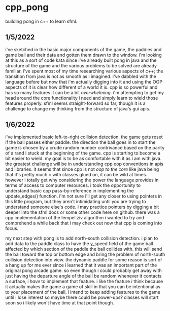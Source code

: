 # cpp_pong

building pong in c++ to learn sfml.

## 1/5/2022

i've sketched in the basic major components of the game, the paddles and game ball and their data and gotten them drawn to the window. i'm looking at this
as a sort of code kata since i've already built pong in java and the structure of the game and the various problems to be solved are already familiar.
i've spent most of my time researching various aspects of c++; the transition from java is not as smooth as i imagined. i've dabbled with the language before
but now that i'm actually digging into it and  using the OOP aspects of it is clear how different of a world it is. cpp is so powerful and has so many features it
can be a bit *overwhelming*. i'm attempting to get my head around the core functionality i need and simply learn to wield those features properly. sfml seems
straight-forward so far, though it is a challenge to change my thinking from the structure of java's gui apis.

## 1/6/2022

i've implemented basic left-to-right collision detection. the game gets reset if the ball passes either paddle. the direction the ball goes in to start the game
is chosen by a crude random number contrivance based on the parity of a rand i stuck at the beginning of the game. cpp is starting to become a bit easier to
wield. my goal is to be as comfortable with it as i am with java. the greatest challenge will be in understanding cpp oop conventions in apis and libraries.
it seems that since cpp is not *oop to the core* like java being that it's pretty much c with classes glued on, it can be wild at times. however i totally get
why considering the power the language provides in terms of access to computer resources. i took the opportunity to understand basic cpp pass-by-reference in
implementing the update_edges() function. i'm not sure i'll get any closer to using pointers in this little program, but they aren't intimidating until you are
trying to understand someone else's code. i may practice pointers by digging a bit deeper into the sfml docs or some other code here on github. there was a cpp
implementation of the lempel ziv algorithm i wanted to try and comprehend a while back that i may check out now that cpp is coming into focus.

my next step with pong is to add north-south collision detection. i plan to add data to the paddle class to have the y_speed field of the game ball affected by
which section of the paddle the ball collides with. this will send the ball toward the top or bottom edge and bring the problem of north-south collision detection
into view. the dynamic paddle for some reason is sort of a hang up for me ever since i learned that it was an important part of the original pong arcade game. so
even though i could probably get away with just having the departure angle of the ball be random whenever it contacts a surface, i *have* to implement that feature.
i like the feature i think because it actually makes the game a game of skill in that you can be intentional as to your placement of the ball. i intend to keep adding
features to the game until i lose interest so maybe there could be power-ups? classes will start soon so i likely won't have time at that point though.
